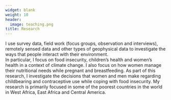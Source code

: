 ```yaml
---
widget: blank
weight: 10
header:
  image: teaching.png
title: Research
---
```


I use survey data, field work (focus groups, observation and interviews), remotely sensed data and other types of geophysical data to investigate the ways that people interact with their environment.  
In particular, I focus on food insecurity, children’s health and women’s health in a context of climate change.  I also focus on how women manage their nutritional needs while pregnant and breastfeeding. As part of this research, I investigate the decisions that women and men make regarding childbearing and contraceptive use while coping with food insecurity.  My research is primarily focused in some of the poorest countries in the world in West Africa, East Africa and Central America.